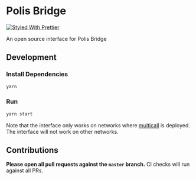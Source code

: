 # Polis Bridge

[![Styled With Prettier](https://img.shields.io/badge/code_style-prettier-ff69b4.svg)](https://prettier.io/)

An open source interface for Polis Bridge


## Development

### Install Dependencies

```bash
yarn
```

### Run

```bash
yarn start
```

Note that the interface only works on networks where 
[multicall](https://github.com/makerdao/multicall) is deployed.
The interface will not work on other networks.

## Contributions

**Please open all pull requests against the `master` branch.**
CI checks will run against all PRs.
